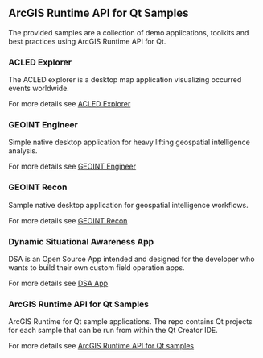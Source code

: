 ## ArcGIS Runtime API for Qt Samples

The provided samples are a collection of demo applications, toolkits and best practices using ArcGIS Runtime API for Qt.

### ACLED Explorer
The ACLED explorer is a desktop map application visualizing occurred events worldwide.

For more details see [ACLED Explorer](https://github.com/esride-jts/acled-explorer)

### GEOINT Engineer
Simple native desktop application for heavy lifting geospatial intelligence analysis.

For more details see [GEOINT Engineer](https://github.com/esride-jts/geoint-engineer)

### GEOINT Recon
Sample native desktop application for geospatial intelligence workflows.

For more details see [GEOINT Recon](https://github.com/esride-jts/geoint-recon)

### Dynamic Situational Awareness App
DSA is an Open Source App intended and designed for the developer who wants to build their own custom field operation apps.

For more details see [DSA App](https://github.com/esride-jts/dynamic-situational-awareness-qt)

### ArcGIS Runtime API for Qt Samples
ArcGIS Runtime for Qt sample applications. The repo contains Qt projects for each sample that can be run from within the Qt Creator IDE.

For more details see [ArcGIS Runtime API for Qt samples](https://github.com/esride-jts/arcgis-runtime-samples-qt)
